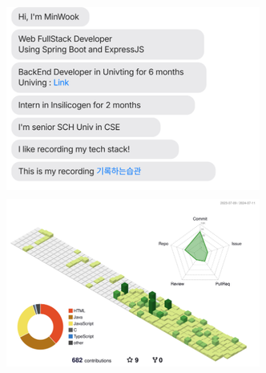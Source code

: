 ![message_svg](https://github.com/MinWook6457/MinWook6457/blob/master/chat.svg)

![](./profile-3d-contrib/profile-green-animate.svg)
